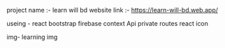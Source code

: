 project name :- learn will bd
  website link :- https://learn-will-bd.web.app/

useing -
 react bootstrap
 firebase
 context Api
 private routes
 react icon

img- learning img


